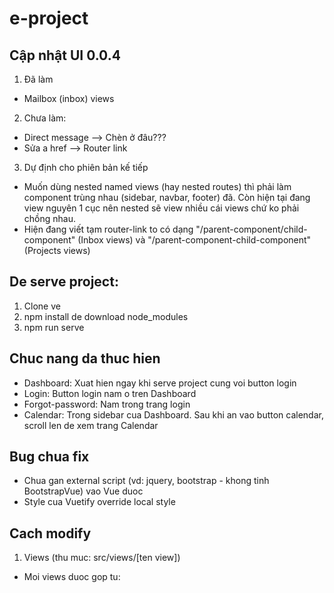 # e-project

## Cập nhật UI 0.0.4

1. Đã làm

- Mailbox (inbox) views

2. Chưa làm:

- Direct message --> Chèn ở đâu???
- Sửa a href --> Router link

3. Dự định cho phiên bản kế tiếp

- Muốn dùng nested named views (hay nested routes) thì phải làm component trùng nhau (sidebar,
  navbar, footer) đã. Còn hiện tại đang view nguyên 1 cục nên nested sẽ view nhiều cái views chứ ko
  phải chồng nhau.
- Hiện đang viết tạm router-link to có dạng "/parent-component/child-component" (Inbox views) và
  "/parent-component-child-component" (Projects views)

## De serve project:

1. Clone ve
2. npm install de download node_modules
3. npm run serve

## Chuc nang da thuc hien

- Dashboard: Xuat hien ngay khi serve project cung voi button login
- Login: Button login nam o tren Dashboard
- Forgot-password: Nam trong trang login
- Calendar: Trong sidebar cua Dashboard. Sau khi an vao button calendar, scroll len de xem trang
  Calendar

## Bug chua fix

- Chua gan external script (vd: jquery, bootstrap - khong tinh BootstrapVue) vao Vue duoc
- Style cua Vuetify override local style

## Cach modify

1. Views (thu muc: src/views/[ten view])

- Moi views duoc gop tu: <template> [ten view].html; <script> main.js; <style> main.css
- File main.js import external scripts cua AdminLTE (dang bi bug)
- File main.css import external styles cua AdminLTE.

2. Router (thu muc: src/router/index.js)

3. Link github AdminLTE: https://github.com/ColorlibHQ/AdminLTE

---

## Project start custom

```
npm start
```

## Project setup

```
npm install
```

### Compiles and hot-reloads for development

```
npm run serve
```

### Compiles and minifies for production

```
npm run build
```

### Lints and fixes files

```
npm run lint
```

### Customize configuration

See [Configuration Reference](https://cli.vuejs.org/config/).
